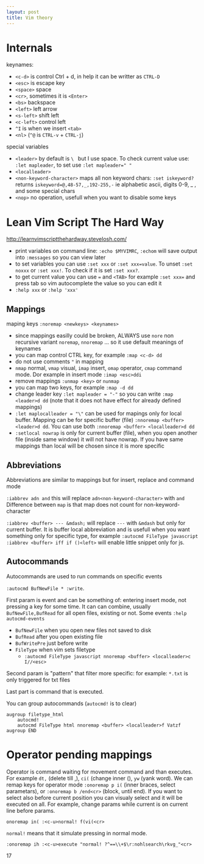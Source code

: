 ```yaml
---
layout: post
title: Vim theory
---
```


# Internals

keynames:

* `<c-d>` is control Ctrl + d, in help it can be writter as `CTRL-D`
* `<esc>` is escape key
* `<space>` space
* `<cr>`, sometimes it is `<Enter>`
* `<bs>` backspace
* `<left>` left arrow
* `<s-left>` shift left
* `<c-left>` control left
* `^I` is when we insert `<tab>`
* `<nl>` (`^@` is `CTRL-v` + `CTRL-j`)

special variables

* `<leader>` by default is `\ ` but I use space. To check current value use:
`:let mapleader`, to set use `:let mapleader=" "`
* `<localleader>`
* `<non-keyword-character>` maps all non keyword chars: `:set iskeyword?`
  returns `iskeyword=@,48-57,_,192-255,-` ie alphabetic ascii, digits 0-9, _ ,
  and some special chars
* `<nop>` no operation, usefull when you want to disable some keys

# Lean Vim Script The Hard Way

<http://learnvimscriptthehardway.stevelosh.com/>

* print variables on command line: `:echo $MYVIMRC`, `:echom` will save output
  into `:messages` so you can view later
* to set variables you can use `:set xxx` or `:set xxx=value`. To unset `:set
noxxx` or `:set xxx!`.  To check if it is set `:set xxx?`.
* to get current value you can use `=` and `<TAB>` for example `:set xxx=` and
press tab so vim autocomplete the value so you can edit it
* `:help xxx` or `:help 'xxx'`

## Mappings

maping keys `:noremap <newkeys> <keynames>`

* since mappings easilly could be broken, ALWAYS use `nore` non recursive
variant `noremap`, `nnoremap` ... so it use default meanings of keynames
* you can map control CTRL key, for example `:map <c-d> dd`
* do not use comments `"` in mapping
* `nmap` normal, `vmap` visual, `imap` insert, `omap` operator, `cmap` command
mode.
Dor example in insert mode `:imap <esc>ddi`
* remove mappings `:unmap <key>` or `nunmap`
* you can map two keys, for example `:map -d dd`
* change leader key `:let mapleader = "-"` so you can write `:map <leader>d dd`
(note that it does not have effect for already defined mappings)
* `:let maplocalleader = "\"` can be used for mapings only for local buffer.
Mapping can be for specific buffer (file) `:nnoremap <buffer> <leader>d dd`. You
can use both `:nnoremap <buffer> <localleader>d dd`
* `:setlocal nowrap` is only for current buffer (file), when you open another
file (inside same window) it will not have nowrap. If you have same mappings
than local will be chosen since it is more specific

## Abbreviations

Abbreviations are similar to mappings but for insert, replace and command mode

`:iabbrev adn and` this will replace `adn<non-keyword-character>` with `and`
Difference between `map` is that map does not count for non-keyword-character

`:iabbrev <buffer> --- &mdash;` will replace `---` with `&mdash` but only for
current buffer. It is buffer local abbreviation and is usefull when you want
something only for specific type, for example `:autocmd FileType javascript
:iabbrev <buffer> iff if ()<left>` will enable little snippet only for js.

## Autocommands

Autocommands are used to run commands on specific events

`:autocmd BufNewFile * :write`.

First param is event and can be something of: entering insert mode, not pressing
a key for some time. It can can combine, usually `BufNewFile,BufRead` for all
open files, existing or not. Some events `:help autocmd-events`

* `BufNewFile` when you open new files not saved to disk
* `BufRead` after you open existing file
* `BufWritePre` just before write
* `FileType` when vim sets filetype
  * `:autocmd FileType javascript nnoremap <buffer> <localleader>c I//<esc>`

Second param is "pattern" that filter more specific: for example: `*.txt` is
only triggered for txt files

Last part is command that is executed.

You can group autocommands (`autocmd!` is to clear)

~~~
augroup filetype_html
    autocmd!
    autocmd FileType html nnoremap <buffer> <localleader>f Vatzf
augroup END
~~~

# Operator pending mappings

Operator is command waiting for movement command and than executes. For example
`dt,` (delete till ,), `ci(` (change inner (), `yw` (yank word). We can remap
keys for operator mode `:onoremap p i(` (inner braces, select parametars), or
`:onoremap b /end<cr>` (block, until end). If you want to select also before
current position you can visualy select and it will be executed on all.
For example, change params while current is on current line before params.

~~~
onoremap in( :<c-u>normal! f(vi(<cr>
~~~

`normal!` means that it simulate pressing in normal mode.

`:onoremap ih :<c-u>execute "normal! ?^==\\+$\r:nohlsearch\rkvg_"<cr>`

17
